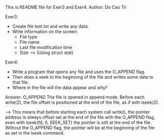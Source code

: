 This is README file for Exer3 and Exer4.
Author: Do Cao Tri

Exer3: 
- Create file test.txt and write any data. 
- Write information on the screen: 
    + File type 
    + File name 
    + Last file modification time 
    + Size 
--> (Using struct stat)

Exer4: 
- Write a program that opens any file and uses the O_APPEND flag.
- Then does a seek to the beginning of the file and writes some data to that file.
- Where in the file will the data appear and why?

Answer: 
O_APPEND
    The file is opened in append mode.  Before each write(2),
    the file offset is positioned at the end of the file, as
    if with lseek(2).

--> This means that before starting each system call write(), the pointer address is always offset
set at the end of the file with the O_APPEND flag, even with lseek(fd, 0, SEEK_SET) the pointer is still at the end of the file.
Without the O_APPEND flag, the pointer will be at the beginning of the file as set in the lseek command.